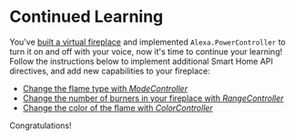 # Continued Learning

You've [built a virtual fireplace](https://github.com/alexa/skill-sample-smarthome-fireplace-python/blob/main/instructions/README.md) and implemented `Alexa.PowerController` to turn it on and off with your voice, now it's time to continue your learning! Follow the instructions below to implement additional Smart Home API directives, and add new capabilities to your fireplace:

* [Change the flame type with _ModeController_](ModeController/)
* [Change the number of burners in your fireplace with _RangeController_](RangeController/)
* [Change the color of the flame with _ColorController_](ColorController/)

Congratulations!